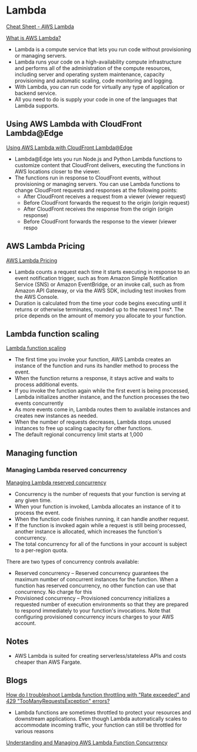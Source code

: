 # Lambda

[Cheat Sheet - AWS Lambda](https://tutorialsdojo.com/aws-lambda)

[What is AWS Lambda?](https://docs.aws.amazon.com/lambda/latest/dg/welcome.html)

- Lambda is a compute service that lets you run code without provisioning or managing servers. 
- Lambda runs your code on a high-availability compute infrastructure and performs all of the administration of the compute resources, including server and operating system maintenance, capacity provisioning and automatic scaling, code monitoring and logging. 
- With Lambda, you can run code for virtually any type of application or backend service. 
- All you need to do is supply your code in one of the languages that Lambda supports.


## Using AWS Lambda with CloudFront Lambda@Edge

[Using AWS Lambda with CloudFront Lambda@Edge](https://docs.aws.amazon.com/lambda/latest/dg/lambda-edge.html)

- Lambda@Edge lets you run Node.js and Python Lambda functions to customize content that CloudFront delivers, executing the functions in AWS locations closer to the viewer. 
- The functions run in response to CloudFront events, without provisioning or managing servers. You can use Lambda functions to change CloudFront requests and responses at the following points:
  - After CloudFront receives a request from a viewer (viewer request)
  - Before CloudFront forwards the request to the origin (origin request)
  - After CloudFront receives the response from the origin (origin response)
  - Before CloudFront forwards the response to the viewer (viewer respo


## AWS Lambda Pricing

[AWS Lambda Pricing](https://aws.amazon.com/lambda/pricing)

- Lambda counts a request each time it starts executing in response to an event notification trigger, such as from Amazon Simple Notification Service (SNS) or Amazon EventBridge, or an invoke call, such as from Amazon API Gateway, or via the AWS SDK, including test invokes from the AWS Console.
- Duration is calculated from the time your code begins executing until it returns or otherwise terminates, rounded up to the nearest 1 ms*. The price depends on the amount of memory you allocate to your function.

## Lambda function scaling

[Lambda function scaling](https://docs.aws.amazon.com/lambda/latest/dg/invocation-scaling.html#concurrent-execution-safety-limit)

- The first time you invoke your function, AWS Lambda creates an instance of the function and runs its handler method to process the event.
- When the function returns a response, it stays active and waits to process additional events.
- If you invoke the function again while the first event is being processed, Lambda initializes another instance, and the function processes the two events concurrently
- As more events come in, Lambda routes them to available instances and creates new instances as needed. 
- When the number of requests decreases, Lambda stops unused instances to free up scaling capacity for other functions.
- The default regional concurrency limit starts at 1,000

## Managing function

### Managing Lambda reserved concurrency

[Managing Lambda reserved concurrency](https://docs.aws.amazon.com/lambda/latest/dg/configuration-concurrency.html)

- Concurrency is the number of requests that your function is serving at any given time. 
- When your function is invoked, Lambda allocates an instance of it to process the event. 
- When the function code finishes running, it can handle another request. 
- If the function is invoked again while a request is still being processed, another instance is allocated, which increases the function's concurrency. 
- The total concurrency for all of the functions in your account is subject to a per-region quota.

There are two types of concurrency controls available:
- Reserved concurrency – Reserved concurrency guarantees the maximum number of concurrent instances for the function. When a function has reserved concurrency, no other function can use that concurrency. No charge for this
- Provisioned concurrency – Provisioned concurrency initializes a requested number of execution environments so that they are prepared to respond immediately to your function's invocations. Note that configuring provisioned concurrency incurs charges to your AWS account.

## Notes

- AWS Lambda is suited for creating serverless/stateless APIs and costs cheaper than AWS Fargate.

## Blogs

[How do I troubleshoot Lambda function throttling with "Rate exceeded" and 429 "TooManyRequestsException" errors?](https://aws.amazon.com/premiumsupport/knowledge-center/lambda-troubleshoot-throttling)

- Lambda functions are sometimes throttled to protect your resources and downstream applications. Even though Lambda automatically scales to accommodate incoming traffic, your function can still be throttled for various reasons


[Understanding and Managing AWS Lambda Function Concurrency](https://aws.amazon.com/blogs/compute/managing-aws-lambda-function-concurrency)
